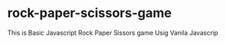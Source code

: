# rock-paper-scissors-game 

This is Basic Javascript Rock Paper Sissors game Usig Vanila Javascrip
